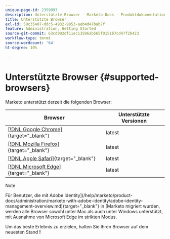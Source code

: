 ```yaml
---
unique-page-id: 2359893
description: Unterstützte Browser - Marketo Docs - Produktdokumentation
title: Unterstützte Browser
exl-id: 58c35407-ddc5-4932-9853-aeb4d47bab7f
feature: Administration, Getting Started
source-git-commit: 63cd902df11ec13586ab565f0151b7cd47f2b423
workflow-type: tm+mt
source-wordcount: '64'
ht-degree: 10%

---
```


# Unterstützte Browser {#supported-browsers}

Marketo unterstützt derzeit die folgenden Browser:

| Browser | Unterstützte Versionen |
|---|---|
| [[!DNL Google Chrome]](https://www.google.com/intl/en/chrome/browser/){target="_blank"} | latest |
| [[!DNL Mozilla Firefox]](https://www.mozilla.org/en-US/firefox/new/){target="_blank"} | latest |
| [[!DNL Apple Safari]](https://www.apple.com/safari/){target="_blank"} | latest |
| [[!DNL Microsoft Edge]](https://www.microsoft.com/en-us/windows/microsoft-edge){target="_blank"} | latest |


>[!NOTE]
>
>Für Benutzer, die mit Adobe Identity](/help/marketo/product-docs/administration/marketo-with-adobe-identity/adobe-identity-management-overview.md){target="_blank"} in [Marketo migriert wurden, werden alle Browser sowohl unter Mac als auch unter Windows unterstützt, mit Ausnahme von Microsoft Edge im strikten Modus.

Um das beste Erlebnis zu erzielen, halten Sie Ihren Browser auf dem neuesten Stand **!**
